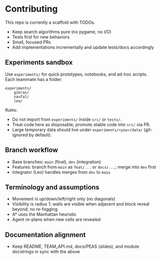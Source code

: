 # Contributing

This repo is currently a scaffold with TODOs.

- Keep search algorithms pure (no pygame, no I/O)
- Tests first for new behaviors
- Small, focused PRs
- Add implementations incrementally and update tests/docs accordingly

## Experiments sandbox

Use `experiments/` for quick prototypes, notebooks, and ad-hoc scripts. Each teammate has a folder:

```
experiments/
	gibran/
	naufal/
	leo/
```

Rules:
- Do not import from `experiments/` inside `src/` or `tests/`.
- Treat code here as disposable; promote stable code into `src/` via PR.
- Large temporary data should live under `experiments/<you>/data/` (git-ignored by default).

## Branch workflow
- Base branches: `main` (final), `dev` (integration)
- Features: branch from `main` as `feat/...` or `docs/...`; merge into `dev` first
- Integrator (Leo) handles merges from `dev` to `main`

## Terminology and assumptions
- Movement is up/down/left/right only (no diagonals)
- Visibility is radius 1; walls are visible when adjacent and block reveal beyond; no re-fogging
- A* uses the Manhattan heuristic
- Agent re-plans when new cells are revealed

## Documentation alignment
- Keep README, TEAM_API.md, docs/PEAS (slides), and module docstrings in sync with the above
